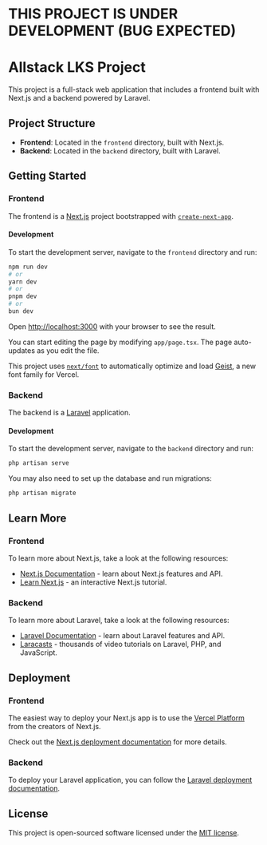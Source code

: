 # THIS PROJECT IS UNDER DEVELOPMENT (BUG EXPECTED)

# Allstack LKS Project

This project is a full-stack web application that includes a frontend built with Next.js and a backend powered by Laravel.

## Project Structure

- **Frontend**: Located in the `frontend` directory, built with Next.js.
- **Backend**: Located in the `backend` directory, built with Laravel.

## Getting Started

### Frontend

The frontend is a [Next.js](https://nextjs.org) project bootstrapped with [`create-next-app`](https://nextjs.org/docs/app/api-reference/cli/create-next-app).

#### Development

To start the development server, navigate to the `frontend` directory and run:

```bash
npm run dev
# or
yarn dev
# or
pnpm dev
# or
bun dev
```

Open [http://localhost:3000](http://localhost:3000) with your browser to see the result.

You can start editing the page by modifying `app/page.tsx`. The page auto-updates as you edit the file.

This project uses [`next/font`](https://nextjs.org/docs/app/building-your-application/optimizing/fonts) to automatically optimize and load [Geist](https://vercel.com/font), a new font family for Vercel.

### Backend

The backend is a [Laravel](https://laravel.com) application.

#### Development

To start the development server, navigate to the `backend` directory and run:

```bash
php artisan serve
```

You may also need to set up the database and run migrations:

```bash
php artisan migrate
```

## Learn More

### Frontend

To learn more about Next.js, take a look at the following resources:

- [Next.js Documentation](https://nextjs.org/docs) - learn about Next.js features and API.
- [Learn Next.js](https://nextjs.org/learn) - an interactive Next.js tutorial.

### Backend

To learn more about Laravel, take a look at the following resources:

- [Laravel Documentation](https://laravel.com/docs) - learn about Laravel features and API.
- [Laracasts](https://laracasts.com) - thousands of video tutorials on Laravel, PHP, and JavaScript.

## Deployment

### Frontend

The easiest way to deploy your Next.js app is to use the [Vercel Platform](https://vercel.com/new?utm_medium=default-template&filter=next.js&utm_source=create-next-app&utm_campaign=create-next-app-readme) from the creators of Next.js.

Check out the [Next.js deployment documentation](https://nextjs.org/docs/app/building-your-application/deploying) for more details.

### Backend

To deploy your Laravel application, you can follow the [Laravel deployment documentation](https://laravel.com/docs/deployment).

## License

This project is open-sourced software licensed under the [MIT license](https://opensource.org/licenses/MIT).

